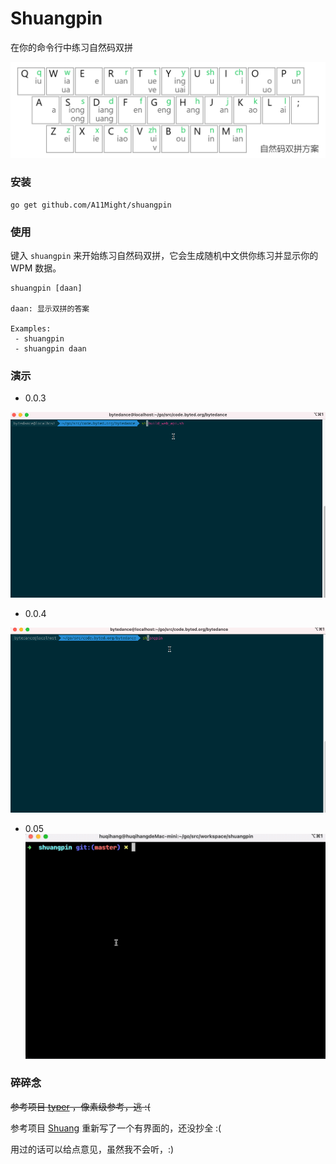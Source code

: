 # Shuangpin

在你的命令行中练习自然码双拼

![自然码双拼](assets/Natural_Code_Double_Pinyin_Scheme.png)

### 安装
```
go get github.com/A11Might/shuangpin
```

### 使用

键入 `shuangpin` 来开始练习自然码双拼，它会生成随机中文供你练习并显示你的 WPM 数据。
```
shuangpin [daan]

daan: 显示双拼的答案

Examples:
 - shuangpin
 - shuangpin daan
```

### 演示

- 0.0.3

![typer](assets/shuangpin@0.0.3.gif?raw=true)
- 0.0.4

![typer](assets/shuangpin@0.0.4.gif?raw=true)

- 0.05
![typer](assets/shuangpin@0.05.gif?raw=true)

### 碎碎念

~~参考项目 [typer](https://github.com/maaslalani/typer) ，像素级参考，逃 :(~~

参考项目 [Shuang](https://github.com/BlueSky-07/Shuang) 重新写了一个有界面的，还没抄全 :(

用过的话可以给点意见，虽然我不会听，:)